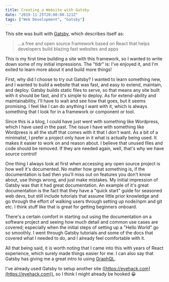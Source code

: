 ```yaml
---
title: Creating a Website with Gatsby
date: "2019-11-25T20:00:00.121Z"
tags: ["Web Development", "Gatsby"]
---
```


This site was built with [Gatsby](https://www.gatsbyjs.org/), which describes itself as:

> …a free and open source framework based on React that helps developers build blazing fast websites and apps

This is my first time building a site with this framework, so I wanted to write down some of my initial impressions. The "tldr" is: I've enjoyed it, and I'm exited to learn more about it and build more things!

First, why did I choose to try out Gatsby? I wanted to learn something new, and I wanted to build a website that was fast, and easy to extend, maintain, and deploy. Gatsby builds static files to serve, so that means any site built with it should be fast, and it's simple to deploy. As for extend-ability and maintainability, I'll have to wait and see how that goes, but it seems promising. I feel like I can do anything I want with it, which is always something that I look for in a framework or component or tool.

Since this is a blog, I could have just went with something like Wordpress, which I have used in the past. The issue I have with something like Wordpress is all the stuff that comes with it that I _don't_ want. As a bit of a minimalist, I prefer a project only have in it what is actually being used. It makes it easier to work on and reason about. I believe that unused files and code should be removed. If they are needed again, well, that's why we have source control!

One thing I always look at first when accessing any open source project is how well it's documented. No matter how great something is, if the documentation is bad then you'll miss out on features you don't know about, use things wrong, and just make mistakes. My initial impression of Gatsby was that it had great documentation. An example of it's great documentation is the fact that they have a "quick start" guide for seasoned web devs, but still include tutorials that assume little prior knowledge and go through the effort of walking users through setting up node/npm and git etc. I think stuff like that is great for getting beginners onboard.

There's a certain comfort in starting out using the documentation on a software project and seeing how much detail and common use cases are covered; especially when the initial steps of setting up a "Hello World" go so smoothly. I went through Gatsby tutorials and some of the docs that covered what I needed to do, and I already feel comfortable with it.

All that being said, it is worth noting that I came into this with years of React experience, which surely made things easier for me. I can also say that Gatsby has giving me a great intro to using [GraphQL](https://graphql.org/).

I've already used Gatsby to setup another site ([https://eyehack.com](https://eyehack.com)), so I think I might already be hooked 😀

